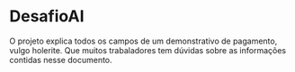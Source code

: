 # DesafioAI

O projeto explica todos os campos de um demonstrativo de pagamento, vulgo holerite. Que muitos trabaladores tem dúvidas sobre as informações contidas nesse documento.
